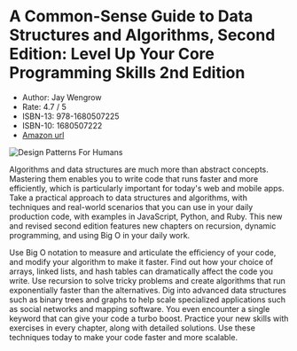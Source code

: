 # A Common-Sense Guide to Data Structures and Algorithms, Second Edition: Level Up Your Core Programming Skills 2nd Edition

* Author: Jay Wengrow
* Rate: 4.7 / 5
* ISBN-13: 978-1680507225
* ISBN-10: 1680507222
* [Amazon url](https://www.amazon.com/dp/1680507222/?coliid=IVMUYKD86R4U&colid=1CNL2S9M9DD6L&psc=1&ref_=lv_ov_lig_dp_it)

![Design Patterns For Humans](https://images-na.ssl-images-amazon.com/images/I/41Lugv4F3YL._SX415_BO1,204,203,200_.jpg)


Algorithms and data structures are much more than abstract concepts. Mastering them enables you to write code that runs faster and more efficiently, which is particularly important for today's web and mobile apps. Take a practical approach to data structures and algorithms, with techniques and real-world scenarios that you can use in your daily production code, with examples in JavaScript, Python, and Ruby. This new and revised second edition features new chapters on recursion, dynamic programming, and using Big O in your daily work. 

Use Big O notation to measure and articulate the efficiency of your code, and modify your algorithm to make it faster. Find out how your choice of arrays, linked lists, and hash tables can dramatically affect the code you write. Use recursion to solve tricky problems and create algorithms that run exponentially faster than the alternatives. Dig into advanced data structures such as binary trees and graphs to help scale specialized applications such as social networks and mapping software. You even encounter a single keyword that can give your code a turbo boost. Practice your new skills with exercises in every chapter, along with detailed solutions. Use these techniques today to make your code faster and more scalable.

